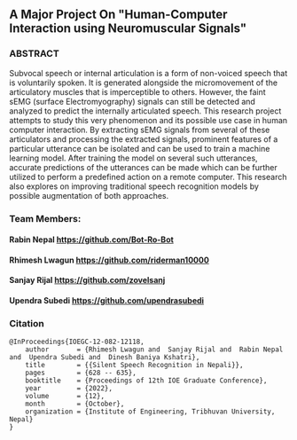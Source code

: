 
## A Major Project On "Human-Computer Interaction using Neuromuscular Signals"

### ABSTRACT
Subvocal speech or internal articulation is a form of non-voiced speech that is voluntarily
spoken. It is generated alongside the micromovement of the articulatory muscles that is
imperceptible to others. However, the faint sEMG (surface Electromyography) signals
can still be detected and analyzed to predict the internally articulated speech. This
research project attempts to study this very phenomenon and its possible use case in
human computer interaction. By extracting sEMG signals from several of these
articulators and processing the extracted signals, prominent features of a particular
utterance can be isolated and can be used to train a machine learning model. After training
the model on several such utterances, accurate predictions of the utterances can be made
which can be further utilized to perform a predefined action on a remote computer. This
research also explores on improving traditional speech recognition models by possible
augmentation of both approaches.

### Team Members: 
#### Rabin Nepal https://github.com/Bot-Ro-Bot
#### Rhimesh Lwagun https://github.com/riderman10000
#### Sanjay Rijal https://github.com/zovelsanj
#### Upendra Subedi https://github.com/upendrasubedi

### Citation
```
@InProceedings{IOEGC-12-082-12118,
    author       = {Rhimesh Lwagun and  Sanjay Rijal and  Rabin Nepal and  Upendra Subedi and  Dinesh Baniya Kshatri},
    title        = {{Silent Speech Recognition in Nepali}},
    pages        = {628 -- 635},
    booktitle    = {Proceedings of 12th IOE Graduate Conference},
    year         = {2022},
    volume       = {12},
    month        = {October},
    organization = {Institute of Engineering, Tribhuvan University, Nepal}
}
```
